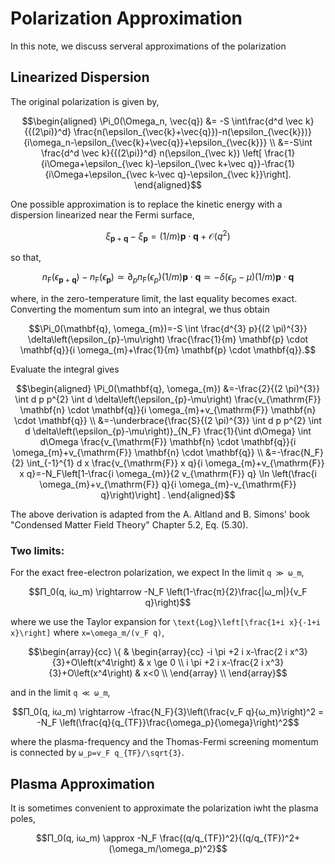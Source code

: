 # Polarization Approximation

In this note, we discuss serveral approximations of the polarization

## Linearized Dispersion
The original polarization is given by,
```math
\begin{aligned}
\Pi_0(\Omega_n, \vec{q}) &= -S \int\frac{d^d \vec k}{{(2\pi)}^d}
\frac{n(\epsilon_{\vec{k}+\vec{q}})-n(\epsilon_{\vec{k}})}{i\omega_n-\epsilon_{\vec{k}+\vec{q}}+\epsilon_{\vec{k}}} \\
&=-S\int \frac{d^d \vec k}{{(2\pi)}^d} n(\epsilon_{\vec k}) \left[ \frac{1}{i\Omega+\epsilon_{\vec k}-\epsilon_{\vec k+\vec q}}-\frac{1}{i\Omega+\epsilon_{\vec k-\vec q}-\epsilon_{\vec k}}\right].
\end{aligned}
```
One possible approximation is to replace the kinetic energy with a dispersion linearized near the Fermi surface, 
```math
\xi_{\mathbf{p}+\mathbf{q}}-\xi_{\mathbf{p}}=(1 / m) \mathbf{p} \cdot \mathbf{q}+\mathcal{O}\left(q^{2}\right)
```
so that,
```math
n_{\mathrm{F}}\left(\epsilon_{\mathbf{p}+\mathbf{q}}\right)-n_{\mathrm{F}}\left(\epsilon_{\mathbf{p}}\right) \simeq \partial_{p} n_{\mathrm{F}}\left(\epsilon_{p}\right)(1 / m) \mathbf{p} \cdot \mathbf{q} \simeq-\delta\left(\epsilon_{p}-\mu\right)(1 / m) \mathbf{p} \cdot \mathbf{q}
```
where, in the zero-temperature limit, the last equality becomes exact. Converting the momentum sum into an integral, we thus obtain
```math
\Pi_0(\mathbf{q}, \omega_{m})=-S \int \frac{d^{3} p}{(2 \pi)^{3}} \delta\left(\epsilon_{p}-\mu\right) \frac{\frac{1}{m} \mathbf{p} \cdot \mathbf{q}}{i \omega_{m}+\frac{1}{m} \mathbf{p} \cdot \mathbf{q}}.
```
Evaluate the integral gives
```math
\begin{aligned}
\Pi_0(\mathbf{q}, \omega_{m}) &=-\frac{2}{(2 \pi)^{3}} \int d p p^{2} \int d \delta\left(\epsilon_{p}-\mu\right) \frac{v_{\mathrm{F}} \mathbf{n} \cdot \mathbf{q}}{i \omega_{m}+v_{\mathrm{F}} \mathbf{n} \cdot \mathbf{q}} \\
&=-\underbrace{\frac{S}{(2 \pi)^{3}} \int d p p^{2} \int d \delta\left(\epsilon_{p}-\mu\right)}_{N_F} \frac{1}{\int d\Omega} \int d\Omega \frac{v_{\mathrm{F}} \mathbf{n} \cdot \mathbf{q}}{i \omega_{m}+v_{\mathrm{F}} \mathbf{n} \cdot \mathbf{q}} \\
&=-\frac{N_F}{2} \int_{-1}^{1} d x \frac{v_{\mathrm{F}} x q}{i \omega_{m}+v_{\mathrm{F}} x q}=-N_F\left[1-\frac{i \omega_{m}}{2 v_{\mathrm{F}} q} \ln \left(\frac{i \omega_{m}+v_{\mathrm{F}} q}{i \omega_{m}-v_{\mathrm{F}} q}\right)\right] .
\end{aligned}
```
The above derivation is adapted from the A. Altland and B. Simons' book "Condensed Matter Field Theory" Chapter 5.2, Eq. (5.30).
### Two limits:

For the exact free-electron polarization, we expect
In the limit ``q ≫ ω_m``,
```math
Π_0(q, iω_m) \rightarrow -N_F \left(1-\frac{π}{2}\frac{|ω_m|}{v_F q}\right)
```
where we use the Taylor expansion for ``\text{Log}\left[\frac{1+i x}{-1+i x}\right]`` where ``x=\omega_m/(v_F q)``,
```math
\begin{array}{cc}
 \{ & 
\begin{array}{cc}
 -i \pi +2 i x-\frac{2 i x^3}{3}+O\left(x^4\right) & x \ge 0 \\
 i \pi +2 i x-\frac{2 i x^3}{3}+O\left(x^4\right) & x<0 \\
\end{array}
 \\
\end{array}
```

and in the limit ``q ≪ ω_m``, 
```math
Π_0(q, iω_m) \rightarrow -\frac{N_F}{3}\left(\frac{v_F q}{ω_m}\right)^2 = -N_F \left(\frac{q}{q_{TF}}\frac{\omega_p}{\omega}\right)^2
```
where the plasma-frequency and the Thomas-Fermi screening momentum is connected by ``ω_p=v_F q_{TF}/\sqrt{3}``.


## Plasma Approximation 

It is sometimes convenient to approximate the polarization iwht the plasma poles,
```math
Π_0(q, iω_m) \approx -N_F \frac{(q/q_{TF})^2}{(q/q_{TF})^2+(\omega_m/\omega_p)^2}
```